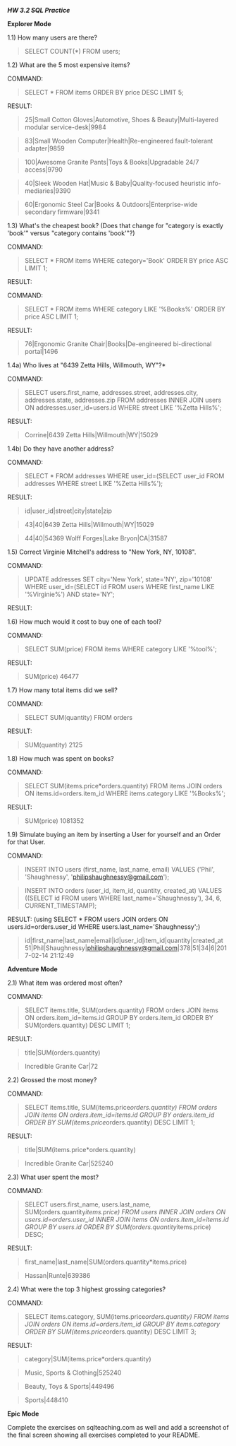 ***HW 3.2 SQL Practice***

**Explorer Mode**

1.1) How many users are there?
> SELECT COUNT(\*) FROM users;

1.2) What are the 5 most expensive items?

COMMAND:
>SELECT * FROM items ORDER BY price DESC LIMIT 5;

RESULT:

>25|Small Cotton Gloves|Automotive, Shoes & Beauty|Multi-layered modular service-desk|9984

>83|Small Wooden Computer|Health|Re-engineered fault-tolerant adapter|9859

>100|Awesome Granite Pants|Toys & Books|Upgradable 24/7 access|9790

>40|Sleek Wooden Hat|Music & Baby|Quality-focused heuristic info-mediaries|9390

>60|Ergonomic Steel Car|Books & Outdoors|Enterprise-wide secondary firmware|9341

1.3) What's the cheapest book? (Does that change for "category is exactly 'book'" versus "category contains 'book'"?)

COMMAND:
>SELECT * FROM items WHERE category='Book' ORDER BY price ASC LIMIT 1;

RESULT:
>  

COMMAND:
>SELECT * FROM items WHERE category LIKE '%Books%' ORDER BY price ASC LIMIT 1;

RESULT:
>76|Ergonomic Granite Chair|Books|De-engineered bi-directional portal|1496


1.4a) Who lives at "6439 Zetta Hills, Willmouth, WY"?*

COMMAND:
> SELECT users.first_name, addresses.street, addresses.city, addresses.state, addresses.zip FROM addresses INNER JOIN users ON addresses.user_id=users.id WHERE street LIKE '%Zetta Hills%';

RESULT:
>Corrine|6439 Zetta Hills|Willmouth|WY|15029

1.4b) Do they have another address?

COMMAND:
>SELECT * FROM addresses WHERE user_id=(SELECT user_id FROM addresses WHERE street LIKE '%Zetta Hills%');

RESULT:
>id|user_id|street|city|state|zip

>43|40|6439 Zetta Hills|Willmouth|WY|15029

>44|40|54369 Wolff Forges|Lake Bryon|CA|31587

1.5) Correct Virginie Mitchell's address to "New York, NY, 10108".

COMMAND:
>UPDATE addresses SET city='New York', state='NY', zip='10108' WHERE user_id=(SELECT id FROM users WHERE first_name LIKE '%Virginie%') AND state='NY';

RESULT:

>

1.6) How much would it cost to buy one of each tool?

COMMAND:
>SELECT SUM(price) FROM items WHERE category LIKE '%tool%';

RESULT:
>SUM(price)
46477

1.7) How many total items did we sell?

COMMAND:
>SELECT SUM(quantity) FROM orders

RESULT:
>SUM(quantity)
2125

1.8) How much was spent on books?

COMMAND:
>SELECT SUM(items.price*orders.quantity) FROM items JOIN orders ON items.id=orders.item_id WHERE items.category LIKE '%Books%';

RESULT:
>SUM(price)
1081352

1.9) Simulate buying an item by inserting a User for yourself and an Order for that User.

COMMAND:
> INSERT INTO users (first_name, last_name, email) VALUES ('Phil', 'Shaughnessy', 'philipshaughnessy@gmail.com');

> INSERT INTO orders (user_id, item_id, quantity, created_at) VALUES ((SELECT id FROM users WHERE last_name='Shaughnessy'), 34, 6, CURRENT_TIMESTAMP);

RESULT: (using SELECT * FROM users JOIN orders ON users.id=orders.user_id WHERE users.last_name='Shaughnessy';)
> id|first_name|last_name|email|id|user_id|item_id|quantity|created_at
>51|Phil|Shaughnessy|philipshaughnessy@gmail.com|378|51|34|6|2017-02-14 21:12:49



**Adventure Mode**

2.1) What item was ordered most often?


COMMAND:
> SELECT items.title, SUM(orders.quantity) FROM orders JOIN items ON orders.item_id=items.id GROUP BY orders.item_id ORDER BY SUM(orders.quantity) DESC LIMIT 1;



RESULT:
> title|SUM(orders.quantity)

>Incredible Granite Car|72

2.2) Grossed the most money?


COMMAND:

> SELECT items.title, SUM(items.price*orders.quantity) FROM orders JOIN items ON orders.item_id=items.id GROUP BY orders.item_id ORDER BY SUM(items.price*orders.quantity) DESC LIMIT 1;

RESULT:
> title|SUM(items.price*orders.quantity)

> Incredible Granite Car|525240

2.3) What user spent the most?

COMMAND:
> SELECT users.first_name, users.last_name, SUM(orders.quantity*items.price) FROM users INNER JOIN orders ON users.id=orders.user_id INNER JOIN items ON orders.item_id=items.id GROUP BY users.id ORDER BY SUM(orders.quantity*items.price) DESC;

RESULT:
> first_name|last_name|SUM(orders.quantity*items.price)

> Hassan|Runte|639386

2.4) What were the top 3 highest grossing categories?

COMMAND:
> SELECT items.category, SUM(items.price*orders.quantity) FROM items JOIN orders ON items.id=orders.item_id GROUP BY items.category ORDER BY SUM(items.price*orders.quantity) DESC LIMIT 3;

RESULT:
> category|SUM(items.price*orders.quantity)

> Music, Sports & Clothing|525240

> Beauty, Toys & Sports|449496

> Sports|448410

**Epic Mode**

Complete the exercises on sqlteaching.com as well and add a screenshot of the final screen showing all exercises completed to your README.
